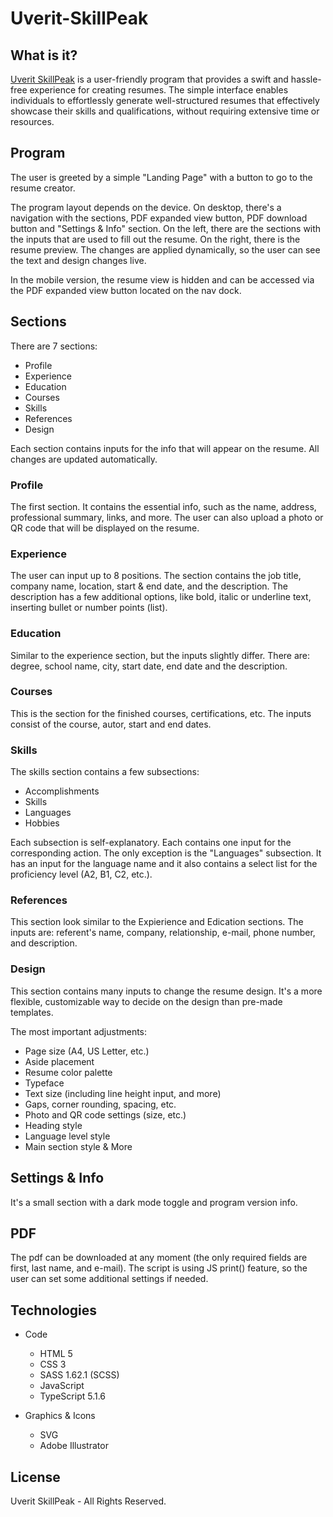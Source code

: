 # Uverit-SkillPeak

## What is it?

[Uverit SkillPeak](https://newhorizonweb.github.io/Uverit-SkillPeak/) is a user-friendly program that provides a swift and hassle-free experience for creating resumes.
The simple interface enables individuals to effortlessly generate well-structured resumes that effectively showcase their skills and qualifications, without requiring extensive time or resources.

## Program

The user is greeted by a simple "Landing Page" with a button to go to the resume creator.

The program layout depends on the device. On desktop, there's a navigation with the sections, PDF expanded view button, PDF download button and "Settings & Info" section.
On the left, there are the sections with the inputs that are used to fill out the resume.
On the right, there is the resume preview. The changes are applied dynamically, so the user can see the text and design changes live.

In the mobile version, the resume view is hidden and can be accessed via the PDF expanded view button located on the nav dock.

## Sections

There are 7 sections:
- Profile
- Experience
- Education
- Courses
- Skills
- References
- Design

Each section contains inputs for the info that will appear on the resume. All changes are updated automatically.

### Profile

The first section. It contains the essential info, such as the name, address, professional summary, links, and more.
The user can also upload a photo or QR code that will be displayed on the resume.

### Experience

The user can input up to 8 positions. The section contains the job title, company name, location, start & end date, and the description.
The description has a few additional options, like bold, italic or underline text, inserting bullet or number points (list).

### Education

Similar to the experience section, but the inputs slightly differ. There are: degree, school name, city, start date, end date and the description.

### Courses

This is the section for the finished courses, certifications, etc. The inputs consist of the course, autor, start and end dates.

### Skills

The skills section contains a few subsections:
- Accomplishments
- Skills
- Languages
- Hobbies

Each subsection is self-explanatory. Each contains one input for the corresponding action.
The only exception is the "Languages" subsection. It has an input for the language name and it also contains a select list for the proficiency level (A2, B1, C2, etc.).

### References

This section look similar to the Expierience and Edication sections.
The inputs are: referent's name, company, relationship, e-mail, phone number, and description.

### Design

This section contains many inputs to change the resume design. It's a more flexible, customizable way to decide on the design than pre-made templates.

The most important adjustments:
- Page size (A4, US Letter, etc.)
- Aside placement
- Resume color palette
- Typeface
- Text size (including line height input, and more)
- Gaps, corner rounding, spacing, etc.
- Photo and QR code settings (size, etc.)
- Heading style
- Language level style
- Main section style
& More

## Settings & Info

It's a small section with a dark mode toggle and program version info.

## PDF

The pdf can be downloaded at any moment (the only required fields are first, last name, and e-mail). The script is using JS print() feature, so the user can set some additional settings if needed.

## Technologies

- Code
    - HTML 5
    - CSS 3
    - SASS 1.62.1 (SCSS)
    - JavaScript
    - TypeScript 5.1.6

- Graphics & Icons
    - SVG
    - Adobe Illustrator

## License

Uverit SkillPeak - All Rights Reserved.